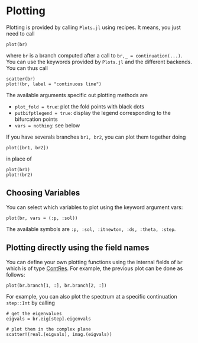 # Plotting 

Plotting is provided by calling `Plots.jl` using recipes. It means, you just need to call 

```
plot(br)
```

where `br` is a branch computed after a call to `br,_ = continuation(...)`. You can use the keywords provided by `Plots.jl` and the different backends. You can thus call 

```
scatter(br)
plot!(br, label = "continuous line")
```

The available arguments specific out plotting methods are 

- `plot_fold = true`: plot the fold points with black dots
- `putbifptlegend = true`: display the legend corresponding to the bifurcation points
- `vars = nothing`: see below

If you have severals branches `br1, br2`, you can plot them together doing 

```
plot([br1, br2])
```

in place of 

```
plot(br1)
plot!(br2)
```

## Choosing Variables

You can select which variables to plot using the keyword argument vars:

```
plot(br, vars = (:p, :sol))
```
The available symbols are `:p, :sol, :itnewton, :ds, :theta, :step`.

## Plotting directly using the field names

You can define your own plotting functions using the internal fields of `br` which is of type [ContRes](@ref). For example, the previous plot can be done as follows:

```
plot(br.branch[1, :], br.branch[2, :])
```

For example, you can also plot the spectrum at a specific continuation `step::Int` by calling 

```
# get the eigenvalues
eigvals = br.eig[step].eigenvals

# plot them in the complex plane
scatter!(real.(eigvals), imag.(eigvals))
```